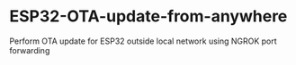 # ESP32-OTA-update-from-anywhere
Perform OTA update for ESP32 outside local network using NGROK port forwarding
